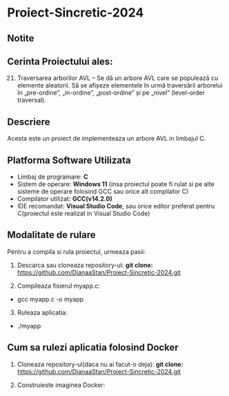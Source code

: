 # Proiect-Sincretic-2024

## Notite
## Cerinta Proiectului ales:
21. Traversarea arborilor AVL – Se dă un arbore AVL care se populează cu elemente
aleatorii. Să se afișeze elementele în urmă traversării arborelui în „pre-ordine”,
„in-ordine”, „post-ordine” și pe „nivel” (level-order traversal).

## Descriere
Acesta este un proiect de implementeaza un arbore AVL in limbajul C.

## Platforma Software Utilizata
- Limbaj de programare: **C**
- Sistem de operare: **Windows 11** (insa proiectul poate fi rulat si pe alte sisteme de operare folosind GCC sau orice alt compilator C)
- Compilator utilizat: **GCC(v14.2.0)**
- IDE recomandat:  **Visual Studio Code**, sau orice editor preferat pentru C(proiectul este realizat in Visual Studio Code)

## Modalitate de rulare 
Pentru a compila si rula proiectul, urmeaza pasii:

1. Descarca sau cloneaza repository-ul:
  **git clone:** <https://github.com/DianaaStan/Proiect-Sincretic-2024.git>

 2. Compileaza fisierul myapp.c:
 - gcc myapp.c -o myapp

 3. Ruleaza aplicatia: 
 - ./myapp

## Cum sa rulezi aplicatia folosind Docker

1. Cloneaza repository-ul(daca nu ai facut-o deja):
**git clone:** <https://github.com/DianaaStan/Proiect-Sincretic-2024.git>

2. Construieste imaginea Docker: 
```docker build -t dianaastan/my-gcc-app:latest